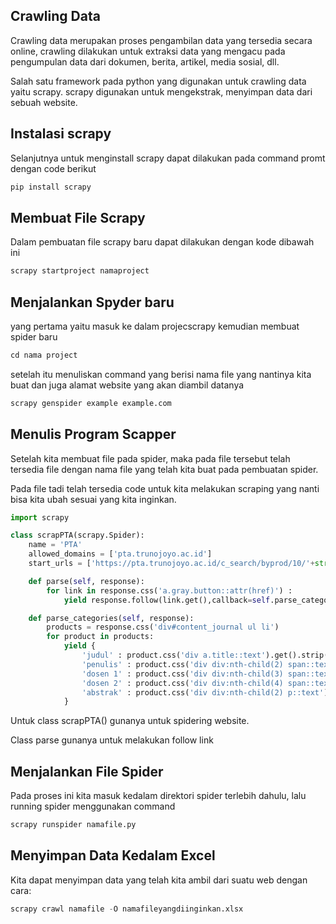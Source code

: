 ## Crawling Data

Crawling data merupakan proses pengambilan data yang tersedia secara online, crawling dilakukan untuk extraksi data yang mengacu pada pengumpulan data dari dokumen, berita, artikel, media sosial, dll. 

Salah satu framework pada python yang digunakan untuk crawling data yaitu scrapy. scrapy digunakan untuk mengekstrak, menyimpan data dari sebuah website.

## Instalasi scrapy

Selanjutnya untuk menginstall scrapy dapat dilakukan pada command promt dengan code berikut

```python
pip install scrapy
```



## Membuat File Scrapy

Dalam pembuatan file scrapy baru dapat dilakukan dengan kode dibawah ini  

```python
scrapy startproject namaproject
```




## Menjalankan Spyder baru 

yang pertama yaitu masuk ke dalam projecscrapy kemudian membuat spider baru

```python
cd nama project
```

setelah itu menuliskan command yang berisi nama file yang nantinya kita buat dan juga alamat website yang akan diambil datanya 

```python
scrapy genspider example example.com
```

## Menulis Program Scapper

Setelah kita membuat file pada spider, maka pada file tersebut telah tersedia file dengan nama file yang telah kita buat pada pembuatan spider. 

Pada file tadi telah tersedia code untuk kita melakukan scraping yang nanti bisa kita ubah sesuai yang kita inginkan. 

```python
import scrapy

class scrapPTA(scrapy.Spider):
    name = 'PTA'
    allowed_domains = ['pta.trunojoyo.ac.id']
    start_urls = ['https://pta.trunojoyo.ac.id/c_search/byprod/10/'+str(x)+" " for x in range(2,20)]

    def parse(self, response):
        for link in response.css('a.gray.button::attr(href)') :
            yield response.follow(link.get(),callback=self.parse_categories)

    def parse_categories(self, response):
        products = response.css('div#content_journal ul li')
        for product in products:
            yield {
                'judul' : product.css('div a.title::text').get().strip(),
                'penulis' : product.css('div div:nth-child(2) span::text').get().strip(),
                'dosen 1' : product.css('div div:nth-child(3) span::text').get().strip(),
                'dosen 2' : product.css('div div:nth-child(4) span::text').get().strip(),
                'abstrak' : product.css('div div:nth-child(2) p::text').get().strip()
            }
```

Untuk class scrapPTA() gunanya untuk spidering website.

Class parse gunanya untuk melakukan follow link

## Menjalankan File Spider

Pada proses ini kita masuk kedalam direktori spider terlebih dahulu, lalu running spider menggunakan command

```python
scrapy runspider namafile.py
```

## Menyimpan Data Kedalam Excel

Kita dapat menyimpan data yang telah kita ambil dari suatu web dengan cara:

```python
scrapy crawl namafile -O namafileyangdiinginkan.xlsx
```

